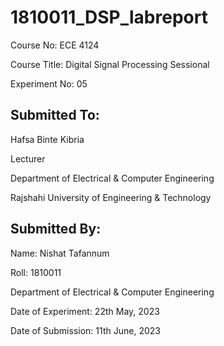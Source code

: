 # 1810011_DSP_labreport

Course No: ECE 4124

Course Title: Digital Signal Processing Sessional

Experiment No: 05


	
## Submitted To:	

Hafsa Binte Kibria

Lecturer

Department of Electrical & Computer Engineering

Rajshahi University of Engineering & Technology

## Submitted By:

Name: Nishat Tafannum

Roll: 1810011

Department of Electrical & Computer Engineering
			
Date of Experiment: 22th May, 2023

Date of Submission: 11th June, 2023
